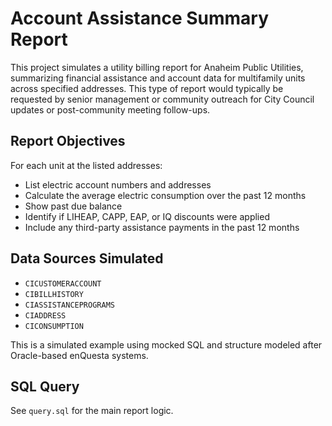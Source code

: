 # Account Assistance Summary Report

This project simulates a utility billing report for Anaheim Public Utilities, summarizing financial assistance and account data for multifamily units across specified addresses. This type of report would typically be requested by senior management or community outreach for City Council updates or post-community meeting follow-ups.

## Report Objectives

For each unit at the listed addresses:
- List electric account numbers and addresses
- Calculate the average electric consumption over the past 12 months
- Show past due balance
- Identify if LIHEAP, CAPP, EAP, or IQ discounts were applied
- Include any third-party assistance payments in the past 12 months

## Data Sources Simulated

- `CICUSTOMERACCOUNT`
- `CIBILLHISTORY`
- `CIASSISTANCEPROGRAMS`
- `CIADDRESS`
- `CICONSUMPTION`

This is a simulated example using mocked SQL and structure modeled after Oracle-based enQuesta systems.

## SQL Query

See `query.sql` for the main report logic.

